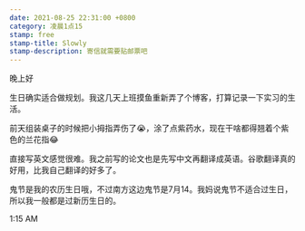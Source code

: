 ```yaml
---
date: 2021-08-25 22:31:00 +0800
category: 凌晨1点15
stamp: free
stamp-title: Slowly
stamp-description: 寄信就需要贴邮票吧
---
```


晚上好

生日确实适合做规划。我这几天上班摸鱼重新弄了个博客，打算记录一下实习的生活。

前天组装桌子的时候把小拇指弄伤了😭，涂了点紫药水，现在干啥都得翘着个紫色的兰花指😂

直接写英文感觉很难。我之前写的论文也是先写中文再翻译成英语。谷歌翻译真的好用，比我自己翻译的好多了。

鬼节是我的农历生日哦，不过南方这边鬼节是7月14。我妈说鬼节不适合过生日，所以我一般都是过新历生日的。

1:15 AM